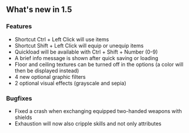 ## What's new in 1.5

### Features

- Shortcut Ctrl + Left Click will use items
- Shortcut Shift + Left Click will equip or unequip items
- Quickload will be available with Ctrl + Shift + Number (0-9)
- A brief info message is shown after quick saving or loading
- Floor and ceiling textures can be turned off in the options (a color will then be displayed instead)
- 4 new optional graphic filters
- 2 optional visual effects (grayscale and sepia)


### Bugfixes

- Fixed a crash when exchanging equipped two-handed weapons with shields
- Exhaustion will now also cripple skills and not only attributes
